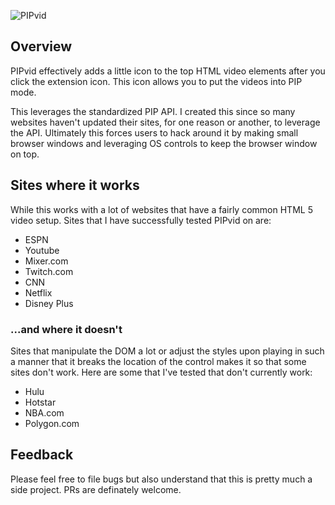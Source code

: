 ![PIPvid](https://github.com/gregwhitworth/pipvid/300.png "PIPvid")

## Overview

PIPvid effectively adds a little icon to the top HTML video elements after you click the extension icon. This icon allows you to put the videos into PIP mode.

This leverages the standardized PIP API. I created this since so many websites haven't updated their sites, for one reason or another, to leverage the API. Ultimately this forces users to hack around it by making small browser windows and leveraging OS controls to keep the browser window on top.

## Sites where it works

While this works with a lot of websites that have a fairly common HTML 5 video setup. Sites that I have successfully tested PIPvid on are:

* ESPN
* Youtube
* Mixer.com
* Twitch.com
* CNN
* Netflix
* Disney Plus

### ...and where it doesn't

Sites that manipulate the DOM a lot or adjust the styles upon playing in such a manner that it breaks the location of the control makes it so that some sites don't work. Here are some that I've tested that don't currently work:

* Hulu
* Hotstar
* NBA.com
* Polygon.com

## Feedback

Please feel free to file bugs but also understand that this is pretty much a side project. PRs are definately welcome.